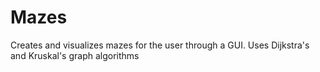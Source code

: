 # Mazes
Creates and visualizes mazes for the user through a GUI. Uses Dijkstra's and Kruskal's graph algorithms
